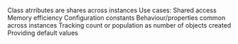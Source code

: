 Class atrributes are shares across instances
Use cases:
Shared access
Memory efficiency
Configuration constants
Behaviour/properties common across instances
Tracking count or population as  number of objects created
Providing default values